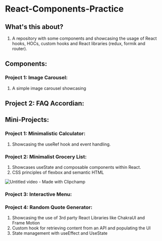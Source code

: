 # React-Components-Practice


## What's this about?

1. A repository with some components and showcasing the usage of React hooks, HOCs, custom hooks and React libraries (redux, formik and router).


## Components:

### Project 1: Image Carousel:

1. A simple image carousel showcasing

## Project 2: FAQ Accordian:


## Mini-Projects:

### Project 1: Minimalistic Calculator:

1. Showcasing the useRef hook and event handling.


### Project 2: Minimalist Grocery List:

1. Showcases useState and composable components within React.
2. CSS principles of flexbox and semantic HTML

![Untitled video - Made with Clipchamp](https://github.com/a9mansoo/React-Components/assets/63682861/44deeb74-93e5-4ca3-a935-f2f8feeeea0d)


### Project 3: Interactive Menu:


### Project 4: Random Quote Generator:

1. Showcasing the use of 3rd party React Libraries like ChakraUI and Frame Motion
2. Custom hook for retrieving content from an API and populating the UI
3. State management with useEffect and UseState



